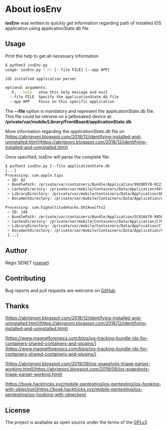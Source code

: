 # About iosEnv

**iosEnv** was written to quickly get information regarding path of installed iOS application using applicationState.db file

## Usage

Print the help to get all necessary information

```bash
$ python3 iosEnv.py
usage: iosEnv.py [-h] [--file FILE] [--app APP]

iOS installed application parser

optional arguments:
  -h, --help   show this help message and exit
  --file FILE  Specify the applicationState.db file
  --app APP    Focus on this specific application
```

The **--file** option is mandatory and represent the applicationState.db file. This file could be retrieve on a jailbreaked device at: **/private/var/mobile/Library/FrontBoard/applicationState.db**

More information regarding the *applicationState.db* file on [https://abrignoni.blogspot.com/2018/12/identifying-installed-and-uninstalled.html](https://abrignoni.blogspot.com/2018/12/identifying-installed-and-uninstalled.html)

Once specified, iosEnv will parse the complete file:

```bash
$ python3 iosEnv.py [--file applicationState.db
[...]
Processing: com.apple.tips
 > ID: 82
 > BundlePath: /private/var/containers/Bundle/Application/9928D570-0223-4F8E-BD32-BE733FDCEC33
 > CachesDirectory: /private/var/mobile/Containers/Data/Application/AF099880-BC30-4420-9FEC-13BEB77E8A75/Library/Caches
 > LibraryDirectory: /private/var/mobile/Containers/Data/Application/AF099880-BC30-4420-9FEC-13BEB77E8A75/Documents
 > DocumentDirectory: /private/var/mobile/Containers/Data/Application/AF099880-BC30-4420-9FEC-13BEB77E8A75/Library

Processing: com.highaltitudehacks.DVIAswiftv2
 > ID: 149
 > BundlePath: /private/var/containers/Bundle/Application/5C816470-885B-459C-A6E5-9E3031E9B44A
 > CachesDirectory: /private/var/mobile/Containers/Data/Application/C7C6A9F5-B915-4C11-890C-B52C5736382B/Library/Caches
 > LibraryDirectory: /private/var/mobile/Containers/Data/Application/C7C6A9F5-B915-4C11-890C-B52C5736382B/Documents
 > DocumentDirectory: /private/var/mobile/Containers/Data/Application/C7C6A9F5-B915-4C11-890C-B52C5736382B/Library
 [...]
```

## Author

Régis SENET ([rsenet](https://github.com/rsenet))


## Contributing

Bug reports and pull requests are welcome on [GitHub](https://github.com/rsenet/iosEnv).

## Thanks
[https://abrignoni.blogspot.com/2018/12/identifying-installed-and-uninstalled.html](https://abrignoni.blogspot.com/2018/12/identifying-installed-and-uninstalled.html)

[https://www.magnetforensics.com/blog/ios-tracking-bundle-ids-for-containers-shared-containers-and-plugins/](https://www.magnetforensics.com/blog/ios-tracking-bundle-ids-for-containers-shared-containers-and-plugins/)

[https://abrignoni.blogspot.com/2019/09/ios-snapshots-triage-parser-working.html](https://abrignoni.blogspot.com/2019/09/ios-snapshots-triage-parser-working.html)

[https://book.hacktricks.xyz/mobile-pentesting/ios-pentesting/ios-hooking-with-objection](https://book.hacktricks.xyz/mobile-pentesting/ios-pentesting/ios-hooking-with-objection)


## License

The project is available as open source under the terms of the [GPLv3](https://www.gnu.org/licenses/quick-guide-gplv3.en.html)

